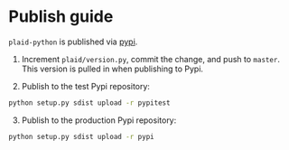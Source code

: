# Publish guide

`plaid-python` is published via [pypi](https://pypi.python.org/pypi/plaid-python).

1. Increment `plaid/version.py`, commit the change, and push to `master`. This version is pulled in when publishing to Pypi.

2. Publish to the test Pypi repository:

```bash
python setup.py sdist upload -r pypitest
```

3. Publish to the production Pypi repository:

```bash
python setup.py sdist upload -r pypi
```
